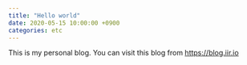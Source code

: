 ```yaml
---
title: "Hello world"
date: 2020-05-15 10:00:00 +0900
categories: etc
---
```

This is my personal blog. You can visit this blog from https://blog.iir.io
